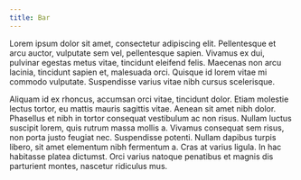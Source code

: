 ```yaml
---
title: Bar
---
```


Lorem ipsum dolor sit amet, consectetur adipiscing elit. Pellentesque et arcu auctor, vulputate sem vel, pellentesque sapien.
Vivamus ex dui, pulvinar egestas metus vitae, tincidunt eleifend felis. Maecenas non arcu lacinia, tincidunt sapien et, malesuada orci.
Quisque id lorem vitae mi commodo vulputate. Suspendisse varius vitae nibh cursus scelerisque.

Aliquam id ex rhoncus, accumsan orci vitae, tincidunt dolor. Etiam molestie lectus tortor, eu mattis mauris sagittis vitae.
Aenean sit amet nibh dolor. Phasellus et nibh in tortor consequat vestibulum ac non risus.
Nullam luctus suscipit lorem, quis rutrum massa mollis a. Vivamus consequat sem risus, non porta justo feugiat nec.
Suspendisse potenti. Nullam dapibus turpis libero, sit amet elementum nibh fermentum a. Cras at varius ligula.
In hac habitasse platea dictumst. Orci varius natoque penatibus et magnis dis parturient montes, nascetur ridiculus mus.
